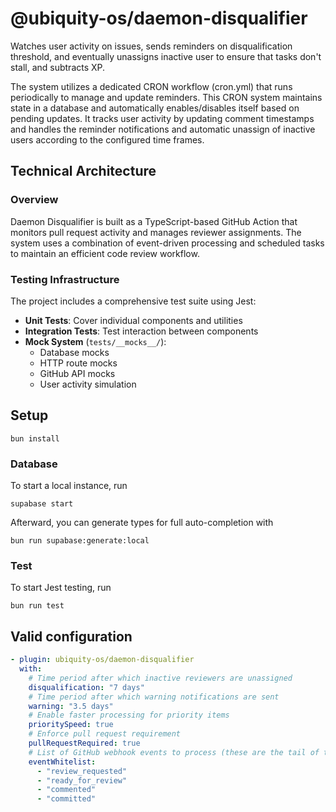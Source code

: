# @ubiquity-os/daemon-disqualifier

Watches user activity on issues, sends reminders on disqualification threshold, and eventually unassigns inactive user to ensure that
tasks don't stall, and subtracts XP.

The system utilizes a dedicated CRON workflow (cron.yml) that runs periodically to manage and update reminders. This CRON system maintains state in a database and automatically enables/disables itself based on pending updates. It tracks user activity by updating comment timestamps and handles the reminder notifications and automatic unassign of inactive users according to the configured time frames.

## Technical Architecture

### Overview

Daemon Disqualifier is built as a TypeScript-based GitHub Action that monitors pull request activity and manages reviewer assignments. The system uses a combination of event-driven processing and scheduled tasks to maintain an efficient code review workflow.

### Testing Infrastructure

The project includes a comprehensive test suite using Jest:

- **Unit Tests**: Cover individual components and utilities
- **Integration Tests**: Test interaction between components
- **Mock System** (`tests/__mocks__/`):
  - Database mocks
  - HTTP route mocks
  - GitHub API mocks
  - User activity simulation

## Setup

```shell
bun install
```

### Database

To start a local instance, run

```shell
supabase start
```

Afterward, you can generate types for full auto-completion with

```shell
bun run supabase:generate:local
```

### Test

To start Jest testing, run

```shell
bun run test
```

## Valid configuration

```yaml
- plugin: ubiquity-os/daemon-disqualifier
  with:
    # Time period after which inactive reviewers are unassigned
    disqualification: "7 days"
    # Time period after which warning notifications are sent
    warning: "3.5 days"
    # Enable faster processing for priority items
    prioritySpeed: true
    # Enforce pull request requirement
    pullRequestRequired: true
    # List of GitHub webhook events to process (these are the tail of the webhook event i.e. pull_request.review_requested)
    eventWhitelist:
      - "review_requested"
      - "ready_for_review"
      - "commented"
      - "committed"
```
